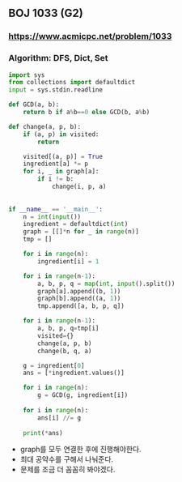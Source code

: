 ##  BOJ 1033 (G2)

### https://www.acmicpc.net/problem/1033

### Algorithm: DFS, Dict, Set


``` python
import sys
from collections import defaultdict
input = sys.stdin.readline

def GCD(a, b):
    return b if a%b==0 else GCD(b, a%b)

def change(a, p, b):
    if (a, p) in visited:
        return

    visited[(a, p)] = True
    ingredient[a] *= p
    for i, _ in graph[a]:
        if i != b:
            change(i, p, a)
    
    
if __name__ == '__main__':
    n = int(input())
    ingredient = defaultdict(int)
    graph = [[]*n for _ in range(n)]
    tmp = []

    for i in range(n):
        ingredient[i] = 1

    for i in range(n-1):
        a, b, p, q = map(int, input().split())
        graph[a].append((b, 1))
        graph[b].append((a, 1))
        tmp.append([a, b, p, q])

    for i in range(n-1):
        a, b, p, q=tmp[i]
        visited={}
        change(a, p, b)
        change(b, q, a)

    g = ingredient[0]
    ans = [*ingredient.values()]

    for i in range(n):
        g = GCD(g, ingredient[i])
    
    for i in range(n):
        ans[i] //= g
    
    print(*ans)

```

* graph를 모두 연결한 후에 진행해야한다.
* 최대 공약수를 구해서 나눠준다.
* 문제를 조금 더 꼼꼼히 봐야겠다.